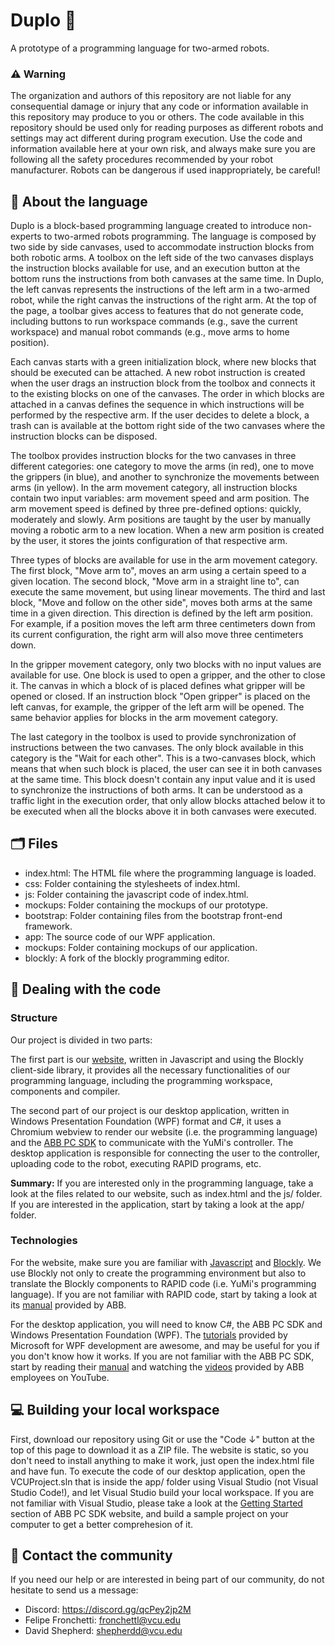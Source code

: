 # Duplo :mechanical_arm:
A prototype of a programming language for two-armed robots.

### :warning: Warning 
The organization and authors of this repository are not liable for any consequential damage or injury that any code or information available in this repository may produce to you or others. The code available in this repository should be used only for reading purposes as different robots and settings may act different during  program execution. Use the code and information available here at your own risk, and always make sure you are following all the safety procedures recommended by your robot manufacturer. Robots can be dangerous if used inappropriately, be careful!

## 📘 About the language
Duplo is a block-based programming language created to introduce non-experts to two-armed robots programming. The language is composed by two side by side canvases, used to accommodate instruction blocks from both robotic arms. A toolbox on the left side of the two canvases displays the instruction blocks available for use, and an execution button at the bottom runs the instructions from both canvases at the same time. In Duplo, the left canvas represents the instructions of the left arm in a two-armed robot, while the right canvas the instructions of the right arm. At the top of the page, a toolbar gives access to features that do not generate code, including buttons to run workspace commands (e.g., save the current workspace) and manual robot commands (e.g., move arms to home position). 

Each canvas starts with a green initialization block, where new blocks that should be executed can be attached. A new robot instruction is created when the user drags an instruction block from the toolbox and connects it to the existing blocks on one of the canvases. The order in which blocks are attached in a canvas defines the sequence in which instructions will be performed by the respective arm. If the user decides to delete a block, a trash can is available at the bottom right side of the two canvases where the instruction blocks can be disposed.

The toolbox provides instruction blocks for the two canvases in three different categories: one category to move the arms (in red), one to move the grippers (in blue), and another to synchronize the movements between arms (in yellow). In the arm movement category, all instruction blocks contain two input variables: arm movement speed and arm position. The arm movement speed is defined by three pre-defined options: quickly, moderately and slowly. Arm positions are taught by the user by manually moving a robotic arm to a new location. When a new arm position is created by the user, it stores the joints configuration of that respective arm.

Three types of blocks are available for use in the arm movement category. The first block, "Move arm to", moves an arm using a certain speed to a given location. The second block, "Move arm in a straight line to", can execute the same movement, but using linear movements. The third and last block, "Move and follow on the other side", moves both arms at the same time in a given direction. This direction is defined by the left arm position. For example, if a position moves the left arm three centimeters down from its current configuration, the right arm will also move three centimeters down.

In the gripper movement category, only two blocks with no input values are available for use. One block is used to open a gripper, and the other to close it. The canvas in which a block of is placed defines what gripper will be opened or closed. If an instruction block "Open gripper" is placed on the left canvas, for example, the gripper of the left arm will be opened. The same behavior applies for blocks in the arm movement category.

The last category in the toolbox is used to provide synchronization of instructions between the two canvases. The only block available in this category is the "Wait for each other". This is a two-canvases block, which means that when such block is placed, the user can see it in both canvases at the same time. This block doesn't contain any input value and it is used to synchronize the instructions of both arms. It can be understood as a traffic light in the execution order, that only allow blocks attached below it to be executed when all the blocks above it in both canvases were executed.

## :card_index_dividers:	Files
- index.html: The HTML file where the programming language is loaded.
- css: Folder containing the stylesheets of index.html.
- js: Folder containing the javascript code of index.html.
- mockups: Folder containing the mockups of our prototype.
- bootstrap: Folder containing files from the bootstrap front-end framework.
- app: The source code of our WPF application.
- mockups: Folder containing mockups of our application.
- blockly: A fork of the blockly programming editor.

## :nut_and_bolt: Dealing with the code

### Structure

Our project is divided in two parts: 

The first part is our [website](https://vcuse.github.io/duplo/), written in Javascript and using the Blockly client-side library, it provides all the necessary functionalities of our programming language, including the programming workspace, components and compiler.

The second part of our project is our desktop application, written in Windows Presentation Foundation (WPF) format and C#, it uses a Chromium webview to render our website (i.e. the programming language) and the [ABB PC SDK](https://developercenter.robotstudio.com/api/pcsdk/) to communicate with the YuMi's controller. The desktop application is responsible for connecting the user to the controller, uploading code to the robot, executing RAPID programs, etc.

**Summary:** If you are interested only in the programming language, take a look at the files related to our website, such as index.html and the js/ folder. If you are interested in the application, start by taking a look at the app/ folder.

### Technologies

For the website, make sure you are familiar with [Javascript](https://www.javascript.com/) and [Blockly](https://developers.google.com/blockly). We use Blockly not only to create the programming environment but also to translate the Blockly components to RAPID code (i.e. YuMi's programming language). If you are not familiar with RAPID code, start by taking a look at its [manual](https://library.e.abb.com/public/b227fcd260204c4dbeb8a58f8002fe64/Rapid_instructions.pdf?x-sign=f79v/883X1nHGc8fqH+WAJ2F30y/M6TZfYUuPuQpP+jeMBygouyGg+WSj8A9Otry) provided by ABB.

For the desktop application, you will need to know C#, the ABB PC SDK and Windows Presentation Foundation (WPF). The [tutorials](https://docs.microsoft.com/en-us/visualstudio/designers/getting-started-with-wpf) provided by Microsoft for WPF development are awesome, and may be useful for you if you don't know how it works. If you are not familiar with the ABB PC SDK, start by reading their [manual](https://developercenter.robotstudio.com/api/pcsdk/) and watching the [videos](https://www.youtube.com/watch?v=8CZxQxSb5lk) provided by ABB employees on YouTube.

## :computer: Building your local workspace
First, download our repository using Git or use the "Code ↓" button at the top of this page to download it as a ZIP file. The website is static, so you don't need to install anything to make it work, just open the index.html file and have fun. To execute the code of our desktop application, open the VCUProject.sln that is inside the app/ folder using Visual Studio (not Visual Studio Code!), and let Visual Studio build your local workspace. If you are not familiar with Visual Studio, please take a look at the [Getting Started](https://developercenter.robotstudio.com/api/pcsdk/articles/Introduction/GettingStarted.html) section of ABB PC SDK website, and build a sample project on your computer to get a better comprehesion of it.

## :speech_balloon:	Contact the community

If you need our help or are interested in being part of our community, do not hesitate to send us a message:
- Discord: https://discord.gg/qcPey2jp2M
- Felipe Fronchetti: fronchettl@vcu.edu
- David Shepherd: shepherdd@vcu.edu
